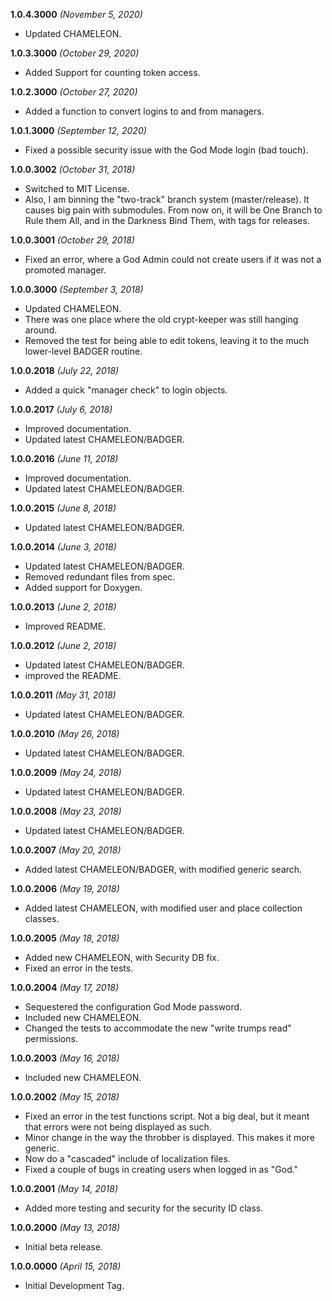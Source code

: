 **1.0.4.3000** *(November 5, 2020)*

- Updated CHAMELEON.

**1.0.3.3000** *(October 29, 2020)*

- Added Support for counting token access.

**1.0.2.3000** *(October 27, 2020)*

- Added a function to convert logins to and from managers.

**1.0.1.3000** *(September 12, 2020)*

- Fixed a possible security issue with the God Mode login (bad touch).

**1.0.0.3002** *(October 31, 2018)*

- Switched to MIT License.
- Also, I am binning the "two-track" branch system (master/release). It causes big pain with submodules. From now on, it will be One Branch to Rule them All, and in the Darkness Bind Them, with tags for releases.

**1.0.0.3001** *(October 29, 2018)*

- Fixed an error, where a God Admin could not create users if it was not a promoted manager.

**1.0.0.3000** *(September 3, 2018)*

- Updated CHAMELEON.
- There was one place where the old crypt-keeper was still hanging around.
- Removed the test for being able to edit tokens, leaving it to the much lower-level BADGER routine.

**1.0.0.2018** *(July 22, 2018)*

- Added a quick "manager check" to login objects.

**1.0.0.2017** *(July 6, 2018)*

- Improved documentation.
- Updated latest CHAMELEON/BADGER.

**1.0.0.2016** *(June 11, 2018)*

- Improved documentation.
- Updated latest CHAMELEON/BADGER.

**1.0.0.2015** *(June 8, 2018)*

- Updated latest CHAMELEON/BADGER.

**1.0.0.2014** *(June 3, 2018)*

- Updated latest CHAMELEON/BADGER.
- Removed redundant files from spec.
- Added support for Doxygen.

**1.0.0.2013** *(June 2, 2018)*

- Improved README.

**1.0.0.2012** *(June 2, 2018)*

- Updated latest CHAMELEON/BADGER.
- improved the README.

**1.0.0.2011** *(May 31, 2018)*

- Updated latest CHAMELEON/BADGER.

**1.0.0.2010** *(May 26, 2018)*

- Updated latest CHAMELEON/BADGER.

**1.0.0.2009** *(May 24, 2018)*

- Updated latest CHAMELEON/BADGER.

**1.0.0.2008** *(May 23, 2018)*

- Updated latest CHAMELEON/BADGER.

**1.0.0.2007** *(May 20, 2018)*

- Added latest CHAMELEON/BADGER, with modified generic search.

**1.0.0.2006** *(May 19, 2018)*

- Added latest CHAMELEON, with modified user and place collection classes.

**1.0.0.2005** *(May 18, 2018)*

- Added new CHAMELEON, with Security DB fix.
- Fixed an error in the tests.

**1.0.0.2004** *(May 17, 2018)*

- Sequestered the configuration God Mode password.
- Included new CHAMELEON.
- Changed the tests to accommodate the new "write trumps read" permissions.

**1.0.0.2003** *(May 16, 2018)*

- Included new CHAMELEON.

**1.0.0.2002** *(May 15, 2018)*

- Fixed an error in the test functions script. Not a big deal, but it meant that errors were not being displayed as such.
- Minor change in the way the throbber is displayed. This makes it more generic.
- Now do a "cascaded" include of localization files.
- Fixed a couple of bugs in creating users when logged in as "God."

**1.0.0.2001** *(May 14, 2018)*

- Added more testing and security for the security ID class.

**1.0.0.2000** *(May 13, 2018)*

- Initial beta release.

**1.0.0.0000** *(April 15, 2018)*

- Initial Development Tag.